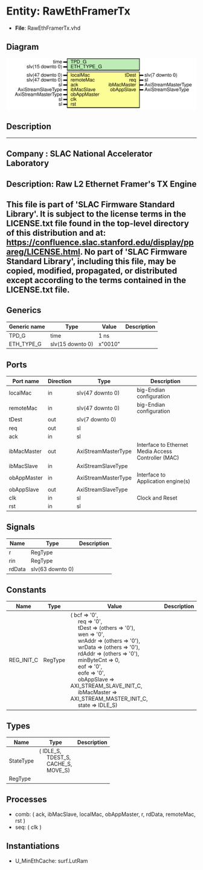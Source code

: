 # Entity: RawEthFramerTx

- **File**: RawEthFramerTx.vhd
## Diagram

![Diagram](RawEthFramerTx.svg "Diagram")
## Description

-----------------------------------------------------------------------------
 Company    : SLAC National Accelerator Laboratory
-----------------------------------------------------------------------------
 Description: Raw L2 Ethernet Framer's TX Engine
-----------------------------------------------------------------------------
 This file is part of 'SLAC Firmware Standard Library'.
 It is subject to the license terms in the LICENSE.txt file found in the
 top-level directory of this distribution and at:
    https://confluence.slac.stanford.edu/display/ppareg/LICENSE.html.
 No part of 'SLAC Firmware Standard Library', including this file,
 may be copied, modified, propagated, or distributed except according to
 the terms contained in the LICENSE.txt file.
-----------------------------------------------------------------------------
## Generics

| Generic name | Type             | Value   | Description |
| ------------ | ---------------- | ------- | ----------- |
| TPD_G        | time             | 1 ns    |             |
| ETH_TYPE_G   | slv(15 downto 0) | x"0010" |             |
## Ports

| Port name   | Direction | Type                | Description                                         |
| ----------- | --------- | ------------------- | --------------------------------------------------- |
| localMac    | in        | slv(47 downto 0)    |   big-Endian configuration                          |
| remoteMac   | in        | slv(47 downto 0)    |   big-Endian configuration                          |
| tDest       | out       | slv(7 downto 0)     |                                                     |
| req         | out       | sl                  |                                                     |
| ack         | in        | sl                  |                                                     |
| ibMacMaster | out       | AxiStreamMasterType | Interface to Ethernet Media Access Controller (MAC) |
| ibMacSlave  | in        | AxiStreamSlaveType  |                                                     |
| obAppMaster | in        | AxiStreamMasterType | Interface to Application engine(s)                  |
| obAppSlave  | out       | AxiStreamSlaveType  |                                                     |
| clk         | in        | sl                  | Clock and Reset                                     |
| rst         | in        | sl                  |                                                     |
## Signals

| Name   | Type             | Description |
| ------ | ---------------- | ----------- |
| r      | RegType          |             |
| rin    | RegType          |             |
| rdData | slv(63 downto 0) |             |
## Constants

| Name       | Type    | Value                                                                                                                                                                                                                                                                                                                                                                                                                                                                                                                                                                                                                                                                                                                                                                                                                                                                                          | Description |
| ---------- | ------- | ---------------------------------------------------------------------------------------------------------------------------------------------------------------------------------------------------------------------------------------------------------------------------------------------------------------------------------------------------------------------------------------------------------------------------------------------------------------------------------------------------------------------------------------------------------------------------------------------------------------------------------------------------------------------------------------------------------------------------------------------------------------------------------------------------------------------------------------------------------------------------------------------- | ----------- |
| REG_INIT_C | RegType |  (       bcf         => '0',<br><span style="padding-left:20px">       req         => '0',<br><span style="padding-left:20px">       tDest       => (others => '0'),<br><span style="padding-left:20px">       wen         => '0',<br><span style="padding-left:20px">       wrAddr      => (others => '0'),<br><span style="padding-left:20px">       wrData      => (others => '0'),<br><span style="padding-left:20px">       rdAddr      => (others => '0'),<br><span style="padding-left:20px">       minByteCnt  => 0,<br><span style="padding-left:20px">       eof         => '0',<br><span style="padding-left:20px">       eofe        => '0',<br><span style="padding-left:20px">       obAppSlave  => AXI_STREAM_SLAVE_INIT_C,<br><span style="padding-left:20px">       ibMacMaster => AXI_STREAM_MASTER_INIT_C,<br><span style="padding-left:20px">       state       => IDLE_S) |             |
## Types

| Name      | Type                                                                                                                                             | Description |
| --------- | ------------------------------------------------------------------------------------------------------------------------------------------------ | ----------- |
| StateType | ( IDLE_S,<br><span style="padding-left:20px"> TDEST_S,<br><span style="padding-left:20px"> CACHE_S,<br><span style="padding-left:20px"> MOVE_S)  |             |
| RegType   |                                                                                                                                                  |             |
## Processes
- comb: ( ack, ibMacSlave, localMac, obAppMaster, r, rdData, remoteMac, rst )
- seq: ( clk )
## Instantiations

- U_MinEthCache: surf.LutRam
